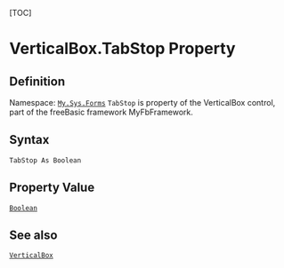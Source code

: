 [TOC]
# VerticalBox.TabStop Property

## Definition
Namespace: [`My.Sys.Forms`](My.Sys.Forms.md)
`TabStop` is property of the VerticalBox control, part of the freeBasic framework MyFbFramework.
## Syntax
```freeBasic
TabStop As Boolean
```
## Property Value
[`Boolean`]("https://www.freebasic.net/wiki/KeyPgBoolean")
## See also
[`VerticalBox`](VerticalBox.md)
